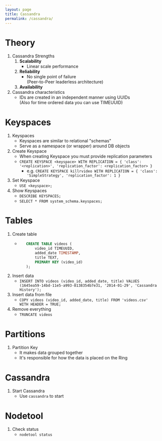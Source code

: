 ```yaml
---
layout: page
title: Cassandra
permalink: /cassandra/
---
```


# Theory

1. Cassandra Strengths
   1. **Scalability**
      - Linear scale performance
   2. **Reliability**
      - No single point of failure  
        (Peer-to-Peer leaderless architecture)
   3. **Availability**
2. Cassandra characteristics
   - IDs are created in an independent manner using UUIDs  
     (Also for time ordered data you can use TIMEUUID)

# Keyspaces

1. Keyspaces
   - Keyspaces are similar to relational "schemas"
   - Serve as a namespace (or wrapper) around DB objects
2. Create Keyspace
   - When creating Keyspace you must provide replication parameters
   - `CREATE KEYSPACE <keyspace> WITH REPLICATION = { 'class': '<replication>', 'replication_factor': <replication_factor> }`
     - e.g. `CREATE KEYSPACE killrvideo WITH REPLICATION = { 'class': 'SimpleStrategy', 'replication_factor': 1 }`
3. Set Keyspace
   - `USE <keyspace>;`
4. Show Keyspaces
   - `DESCRIBE KEYSPACES;`
   - `SELECT * FROM system_schema.keyspaces;`

# Tables

1. Create table
   - ```sql
        CREATE TABLE videos (
            video_id TIMEUUID,
            added_date TIMESTAMP,
            title TEXT,
            PRIMARY KEY (video_id)
        );
     ```
2. Insert data
   - `INSERT INTO videos (video_id, added_date, title) VALUES (1645ea59-14bd-11e5-a993-8138354b7e31, '2014-01-29', 'Cassandra History');`
3. Insert data from file
   - `COPY videos (video_id, added_date, title) FROM 'videos.csv' WITH HEADER = TRUE;`
4. Remove everything
   - `TRUNCATE videos`

# Partitions

1. Partition Key
   - It makes data grouped together
   - It's responsible for how the data is placed on the Ring

# Cassandra

1. Start Cassandra
   - Use `cassandra` to start

# Nodetool

1. Check status
   - `nodetool status`
